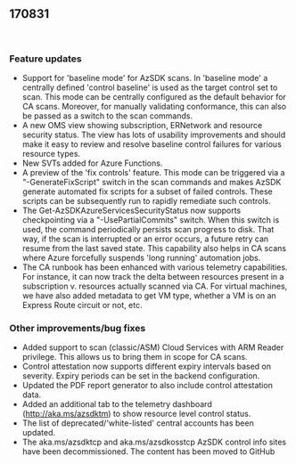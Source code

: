 ﻿ 
## 170831 
 
### Feature updates 
* Support for 'baseline mode' for AzSDK scans. In 'baseline mode' a centrally defined 'control baseline' is used as the target control set to scan. This mode can be centrally configured as the default behavior for CA scans. Moreover, for manually validating conformance, this can also be passed as a switch to the scan commands.  
* A new OMS view showing subscription, ERNetwork and resource security status. The view has lots of usability improvements and should make it easy to review and resolve baseline control failures for various resource types. 
* New SVTs added for Azure Functions. 
* A preview of the 'fix controls' feature. This mode can be triggered via a "-GenerateFixScript" switch in the scan commands and makes AzSDK generate automated fix scripts for a subset of failed controls. These scripts can be subsequently run to rapidly remediate such controls. 
* The Get-AzSDKAzureServicesSecurityStatus now supports checkpointing via a "-UsePartialCommits" switch. When this switch is used, the command periodically persists scan progress to disk. That way, if the scan is interrupted or an error occurs, a future retry can resume from the last saved state. This capability also helps in CA scans where Azure forcefully suspends 'long running' automation jobs. 
* The CA runbook has been enhanced with various telemetry capabilities. For instance, it can now track the delta between resources present in a subscription v. resources actually scanned via CA. For virtual machines, we have also added metadata to get VM type, whether a VM is on an Express Route circuit or not, etc.  
 
### Other improvements/bug fixes 
* Added support to scan (classic/ASM) Cloud Services with ARM Reader privilege. This allows us to bring them in scope for CA scans. 
* Control attestation now supports different expiry intervals based on severity. Expiry periods can be set in the backend configuration.  
* Updated the PDF report generator to also include control attestation data. 
* Added an additional tab to the telemetry dashboard (http://aka.ms/azsdktm) to show resource level control status. 
* The list of deprecated/'white-listed' central accounts has been updated. 
* The aka.ms/azsdktcp and aka.ms/azsdkosstcp AzSDK control info sites have been decommissioned. The content has been moved to GitHub 
